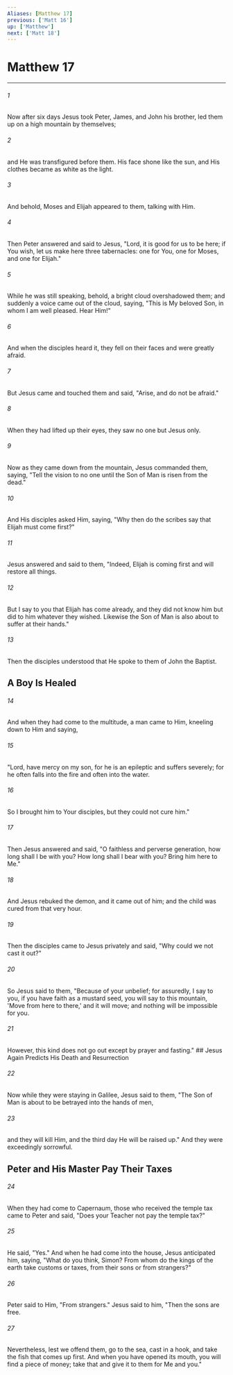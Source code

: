 ```yaml
---
Aliases: [Matthew 17]
previous: ['Matt 16']
up: ['Matthew']
next: ['Matt 18']
---
```

# Matthew 17

***


###### 1 
Now after six days Jesus took Peter, James, and John his brother, led them up on a high mountain by themselves; 

###### 2 
and He was transfigured before them. His face shone like the sun, and His clothes became as white as the light. 

###### 3 
And behold, Moses and Elijah appeared to them, talking with Him. 

###### 4 
Then Peter answered and said to Jesus, "Lord, it is good for us to be here; if You wish, let us make here three tabernacles: one for You, one for Moses, and one for Elijah." 

###### 5 
While he was still speaking, behold, a bright cloud overshadowed them; and suddenly a voice came out of the cloud, saying, "This is My beloved Son, in whom I am well pleased. Hear Him!" 

###### 6 
And when the disciples heard it, they fell on their faces and were greatly afraid. 

###### 7 
But Jesus came and touched them and said, "Arise, and do not be afraid." 

###### 8 
When they had lifted up their eyes, they saw no one but Jesus only. 

###### 9 
Now as they came down from the mountain, Jesus commanded them, saying, "Tell the vision to no one until the Son of Man is risen from the dead." 

###### 10 
And His disciples asked Him, saying, "Why then do the scribes say that Elijah must come first?" 

###### 11 
Jesus answered and said to them, "Indeed, Elijah is coming first and will restore all things. 

###### 12 
But I say to you that Elijah has come already, and they did not know him but did to him whatever they wished. Likewise the Son of Man is also about to suffer at their hands." 

###### 13 
Then the disciples understood that He spoke to them of John the Baptist.

## A Boy Is Healed 

###### 14 
And when they had come to the multitude, a man came to Him, kneeling down to Him and saying, 

###### 15 
"Lord, have mercy on my son, for he is an epileptic and suffers severely; for he often falls into the fire and often into the water. 

###### 16 
So I brought him to Your disciples, but they could not cure him." 

###### 17 
Then Jesus answered and said, "O faithless and perverse generation, how long shall I be with you? How long shall I bear with you? Bring him here to Me." 

###### 18 
And Jesus rebuked the demon, and it came out of him; and the child was cured from that very hour. 

###### 19 
Then the disciples came to Jesus privately and said, "Why could we not cast it out?" 

###### 20 
So Jesus said to them, "Because of your unbelief; for assuredly, I say to you, if you have faith as a mustard seed, you will say to this mountain, 'Move from here to there,' and it will move; and nothing will be impossible for you. 

###### 21 
However, this kind does not go out except by prayer and fasting." ## Jesus Again Predicts His Death and Resurrection 

###### 22 
Now while they were staying in Galilee, Jesus said to them, "The Son of Man is about to be betrayed into the hands of men, 

###### 23 
and they will kill Him, and the third day He will be raised up." And they were exceedingly sorrowful.

## Peter and His Master Pay Their Taxes 

###### 24 
When they had come to Capernaum, those who received the temple tax came to Peter and said, "Does your Teacher not pay the temple tax?" 

###### 25 
He said, "Yes." And when he had come into the house, Jesus anticipated him, saying, "What do you think, Simon? From whom do the kings of the earth take customs or taxes, from their sons or from strangers?" 

###### 26 
Peter said to Him, "From strangers." Jesus said to him, "Then the sons are free. 

###### 27 
Nevertheless, lest we offend them, go to the sea, cast in a hook, and take the fish that comes up first. And when you have opened its mouth, you will find a piece of money; take that and give it to them for Me and you."
